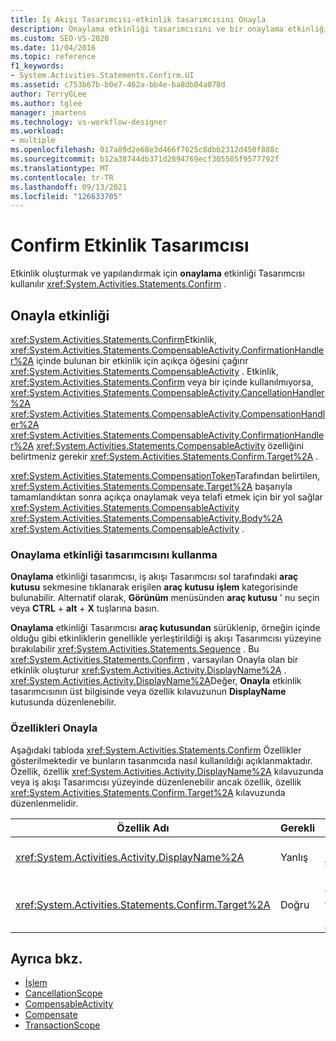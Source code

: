 ```yaml
---
title: İş Akışı Tasarımcısı-etkinlik tasarımcısını Onayla
description: Onaylama etkinliği tasarımcısını ve bir onaylama etkinliği oluşturmak ve yapılandırmak için bu tasarımcıyı nasıl kullanabileceğinizi öğrenin.
ms.custom: SEO-VS-2020
ms.date: 11/04/2016
ms.topic: reference
f1_keywords:
- System.Activities.Statements.Confirm.UI
ms.assetid: c753b67b-b0e7-462a-bb4e-ba8db04a078d
author: TerryGLee
ms.author: tglee
manager: jmartens
ms.technology: vs-workflow-designer
ms.workload:
- multiple
ms.openlocfilehash: 017a89d2e68e3d466f7625c8dbb2312d450f888c
ms.sourcegitcommit: b12a38744db371d2894769ecf305585f9577792f
ms.translationtype: MT
ms.contentlocale: tr-TR
ms.lasthandoff: 09/13/2021
ms.locfileid: "126633705"
---
```

# <a name="confirm-activity-designer"></a>Confirm Etkinlik Tasarımcısı

Etkinlik oluşturmak ve yapılandırmak için **onaylama** etkinliği Tasarımcısı kullanılır <xref:System.Activities.Statements.Confirm> .

## <a name="the-confirm-activity"></a>Onayla etkinliği
 <xref:System.Activities.Statements.Confirm>Etkinlik, <xref:System.Activities.Statements.CompensableActivity.ConfirmationHandler%2A> içinde bulunan bir etkinlik için açıkça öğesini çağırır <xref:System.Activities.Statements.CompensableActivity> . Etkinlik, <xref:System.Activities.Statements.Confirm> veya bir içinde kullanılmıyorsa, <xref:System.Activities.Statements.CompensableActivity.CancellationHandler%2A> <xref:System.Activities.Statements.CompensableActivity.CompensationHandler%2A> <xref:System.Activities.Statements.CompensableActivity.ConfirmationHandler%2A> <xref:System.Activities.Statements.CompensableActivity> özelliğini belirtmeniz gerekir <xref:System.Activities.Statements.Confirm.Target%2A> .

 <xref:System.Activities.Statements.CompensationToken>Tarafından belirtilen, <xref:System.Activities.Statements.Compensate.Target%2A> başarıyla tamamlandıktan sonra açıkça onaylamak veya telafi etmek için bir yol sağlar <xref:System.Activities.Statements.CompensableActivity> <xref:System.Activities.Statements.CompensableActivity.Body%2A> <xref:System.Activities.Statements.CompensableActivity> .

### <a name="using-the-confirm-activity-designer"></a>Onaylama etkinliği tasarımcısını kullanma
 **Onaylama** etkinliği tasarımcısı, iş akışı Tasarımcısı sol tarafındaki **araç kutusu** sekmesine tıklanarak erişilen **araç kutusu** **işlem** kategorisinde bulunabilir. Alternatif olarak, **Görünüm** menüsünden **araç kutusu** ' nu seçin veya **CTRL** + **alt** + **X** tuşlarına basın.

 **Onaylama** etkinliği Tasarımcısı **araç kutusundan** sürüklenip, örneğin içinde olduğu gibi etkinliklerin genellikle yerleştirildiği iş akışı Tasarımcısı yüzeyine bırakılabilir <xref:System.Activities.Statements.Sequence> . Bu <xref:System.Activities.Statements.Confirm> , varsayılan Onayla olan bir etkinlik oluşturur <xref:System.Activities.Activity.DisplayName%2A> . <xref:System.Activities.Activity.DisplayName%2A>Değer, **Onayla** etkinlik tasarımcısının üst bilgisinde veya özellik kılavuzunun **DisplayName** kutusunda düzenlenebilir.

### <a name="the-confirm-properties"></a>Özellikleri Onayla
 Aşağıdaki tabloda <xref:System.Activities.Statements.Confirm> Özellikler gösterilmektedir ve bunların tasarımcıda nasıl kullanıldığı açıklanmaktadır. Özellik, özellik <xref:System.Activities.Activity.DisplayName%2A> kılavuzunda veya iş akışı Tasarımcısı yüzeyinde düzenlenebilir ancak özellik, özellik <xref:System.Activities.Statements.Confirm.Target%2A> kılavuzunda düzenlenmelidir.

|Özellik Adı|Gerekli|Kullanım|
|-|--------------|-|
|<xref:System.Activities.Activity.DisplayName%2A>|Yanlış|Etkinliğin isteğe bağlı kolay adını belirtir <xref:System.Activities.Statements.CancellationScope> . Varsayılan değer onaylanır.|
|<xref:System.Activities.Statements.Confirm.Target%2A>|Doğru|<xref:System.Activities.InArgument%601> <xref:System.Activities.Statements.CompensationToken> Bu etkinlik için öğesini içeren öğesini belirtir <xref:System.Activities.Statements.Confirm> .|

## <a name="see-also"></a>Ayrıca bkz.

- [İşlem](../workflow-designer/transaction-activity-designers.md)
- [CancellationScope](../workflow-designer/cancellationscope-activity-designer.md)
- [CompensableActivity](../workflow-designer/compensableactivity-activity-designer.md)
- [Compensate](../workflow-designer/compensate-activity-designer.md)
- [TransactionScope](../workflow-designer/transactionscope-activity-designer.md)